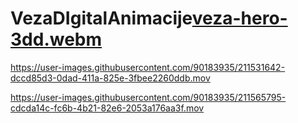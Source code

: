 # VezaDIgitalAnimacije[veza-hero-3dd.webm](https://user-images.githubusercontent.com/90183935/210874551-3af87207-11cd-4005-b3bf-a8dea1287841.webm)



https://user-images.githubusercontent.com/90183935/211531642-dccd85d3-0dad-411a-825e-3fbee2260ddb.mov



https://user-images.githubusercontent.com/90183935/211565795-cdcda14c-fc6b-4b21-82e6-2053a176aa3f.mov


